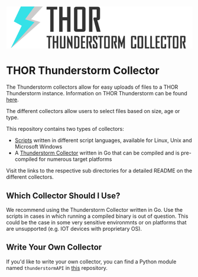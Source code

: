 ![Thunderstorm Collector](images/thunderstorm-collector-logo.png)

# THOR Thunderstorm Collector

The Thunderstorm collectors allow for easy uploads of files to a THOR Thunderstorm instance.
Information on THOR Thunderstorm can be found [here](https://www.nextron-systems.com/2020/10/01/theres-a-thunderstorm-coming/).

The different collectors allow users to select files based on size, age or type.

This repository contains two types of collectors:

- [Scripts](scripts/) written in different script languages, available for Linux, Unix and Microsoft Windows
- A [Thunderstorm Collector](go/) written in Go that can be compiled and is pre-compiled for numerous target platforms

Visit the links to the respective sub directories for a detailed README on the different collectors.

## Which Collector Should I Use?

We recommend using the Thunderstorm Collector written in Go. Use the scripts in cases in which running a compiled binary is out of question. This could be the case in some very sensitive environmnts or on platforms that are unsupported (e.g. IOT devices with proprietary OS).

## Write Your Own Collector

If you'd like to write your own collector, you can find a Python module named `thunderstormAPI` in [this](https://github.com/NextronSystems/thunderstormAPI) repository.
